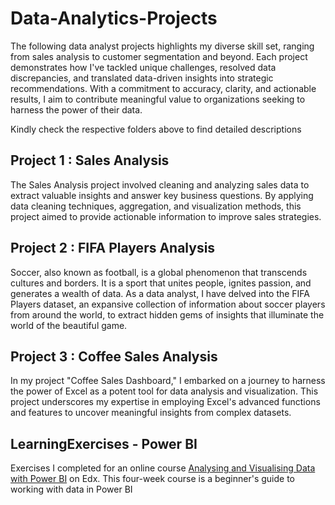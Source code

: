 # Data-Analytics-Projects
The following data analyst projects highlights my diverse skill set, ranging from sales analysis to customer segmentation and beyond. Each project demonstrates how I've tackled unique challenges, resolved data discrepancies, and translated data-driven insights into strategic recommendations. With a commitment to accuracy, clarity, and actionable results, I aim to contribute meaningful value to organizations seeking to harness the power of their data.

Kindly check the respective folders above to find detailed descriptions

## Project 1 : Sales Analysis

The Sales Analysis project involved cleaning and analyzing sales data to extract valuable insights and answer key business questions. By applying data cleaning techniques, aggregation, and visualization methods, this project aimed to provide actionable information to improve sales strategies.


## Project 2 : FIFA Players Analysis

Soccer, also known as football, is a global phenomenon that transcends cultures and borders. It is a sport that unites people, ignites passion, and generates a wealth of data. As a data analyst, I have delved into the FIFA Players dataset, an expansive collection of information about soccer players from around the world, to extract hidden gems of insights that illuminate the world of the beautiful game.

## Project 3 : Coffee Sales Analysis 

In my project "Coffee Sales Dashboard," I embarked on a journey to harness the power of Excel as a potent tool for data analysis and visualization. This project underscores my expertise in employing Excel's advanced functions and features to uncover meaningful insights from complex datasets.


## LearningExercises - Power BI

Exercises I completed for an online course [Analysing and Visualising Data with Power BI]([url](https://www.edx.org/learn/data-analysis/davidson-college-data-analysis-in-power-bi)) on Edx. This four-week course is a beginner's guide to working with data in Power BI 

